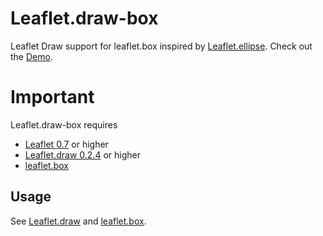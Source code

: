 # Leaflet.draw-box
Leaflet Draw support for leaflet.box inspired by [Leaflet.ellipse](https://github.com/haleystorm/Leaflet.draw-ellipse). Check out the [Demo](https://jjwtay.github.io/Leaflet.draw-box/).

# Important
Leaflet.draw-box requires 

+ [Leaflet 0.7](https://github.com/Leaflet/Leaflet/releases/tag/v0.7) or higher
+ [Leaflet.draw 0.2.4](https://github.com/Leaflet/Leaflet.draw/releases/tag/v0.2.4) or higher
+ [leaflet.box](https://github.com/jjwtay/leaflet.box)

## Usage

See [Leaflet.draw](https://github.com/Leaflet/Leaflet.draw#using) and [leaflet.box](https://github.com/jjwtay/leaflet.box).
